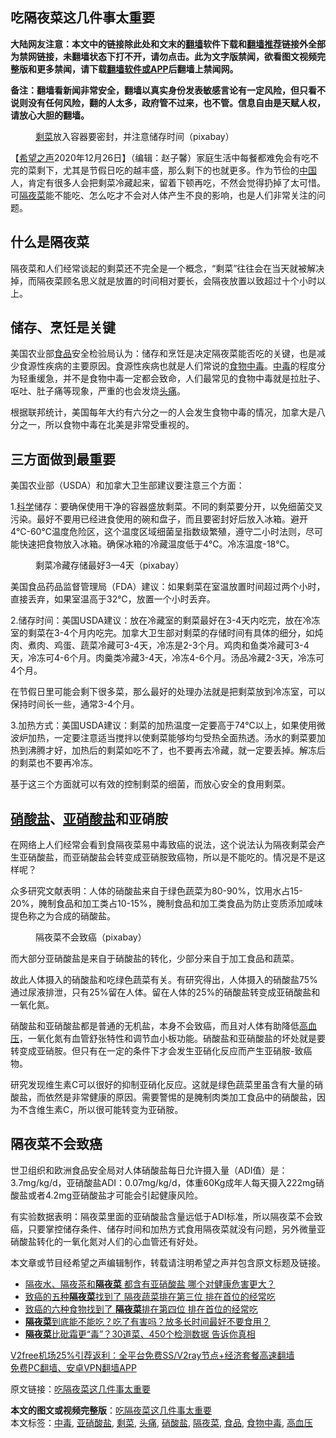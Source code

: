  <h2>吃隔夜菜这几件事太重要</h2> <p class="notice"><b>大陆网友注意：本文中的链接除此处和文末的<a href="https://github.com/bannedbook/fanqiang" >翻墙</a>软件下载和<a href="https://github.com/killgcd/justmysocks/blob/master/README.md">翻墙推荐</a>链接外全部为禁网链接，未翻墙状态下打不开，请勿点击。此为文字版禁闻，欲看图文视频完整版和更多禁闻，请下载<a href="https://github.com/bannedbook/fanqiang">翻墙软件或APP</a>后翻墙上禁闻网。</p><p>备注：翻墙看新闻非常安全，翻墙以真实身份发表敏感言论有一定风险，但只看不说则没有任何风险，翻的人太多，政府管不过来，也不管。信息自由是天赋人权，请放心大胆的翻墙。</b></p>  <div class="entry"> <figure><figcaption><a href="https://www.bannedbook.org/bnews/tag/%E5%89%A9%E8%8F%9C/" class="st_tag internal_tag" rel="tag" title="标签 剩菜 下的日志">剩菜</a>放入容器要密封，并注意储存时间（pixabay）</figcaption></figure> <p>【<span class='wp_keywordlink_affiliate'><a href="https://www.soundofhope.org" title="希望之声" target="_blank">希望之声</a></span>2020年12月26日】（编辑：赵子馨）家庭生活中每餐都难免会有吃不完的菜剩下，尤其是节假日吃的越丰盛，那么剩下的也就更多。作为节俭的<span class='wp_keywordlink_affiliate'><a href="https://www.bannedbook.org/" title="中国" target="_blank">中国</a></span>人，肯定有很多人会把剩菜冷藏起来，留着下顿再吃，不然会觉得扔掉了太可惜。可<a href="https://www.bannedbook.org/bnews/tag/%E9%9A%94%E5%A4%9C%E8%8F%9C/" class="st_tag internal_tag" rel="tag" title="标签 隔夜菜 下的日志">隔夜菜</a>能不能吃、怎么吃才不会对人体产生不良的影响，也是人们非常关注的问题。</p> <h2><strong>什么是隔夜菜</strong></h2> <p>隔夜菜和人们经常谈起的剩菜还不完全是一个概念，“剩菜”往往会在当天就被解决掉，而隔夜菜顾名思义就是放置的时间相对要长，会隔夜放置以致超过十个小时以上。</p> <h2><strong>储存、烹饪是关键</strong></h2> <p>美国农业部<a href="https://www.bannedbook.org/bnews/tag/%e9%a3%9f%e5%93%81/" class="st_tag internal_tag" rel="tag" title="标签 食品 下的日志">食品</a>安全检验局认为：储存和烹饪是决定隔夜菜能否吃的关键，也是减少食源性疾病的主要原因。食源性疾病也就是人们常说的<a href="https://www.bannedbook.org/bnews/tag/%e9%a3%9f%e7%89%a9%e4%b8%ad%e6%af%92/" class="st_tag internal_tag" rel="tag" title="标签 食物中毒 下的日志">食物中毒</a>。<a href="https://www.bannedbook.org/bnews/tag/%E4%B8%AD%E6%AF%92/" class="st_tag internal_tag" rel="tag" title="标签 中毒 下的日志">中毒</a>的程度分为轻重缓急，并不是食物中毒一定都会致命，人们最常见的食物中毒就是拉肚子、呕吐、肚子痛等现象，严重的也会发烧<a href="https://www.bannedbook.org/bnews/tag/%e5%a4%b4%e7%97%9b/" class="st_tag internal_tag" rel="tag" title="标签 头痛 下的日志">头痛</a>。</p> <p>根据联邦统计，美国每年大约有六分之一的人会发生食物中毒的情况，加拿大是八分之一，所以食物中毒在北美是非常受重视的。</p> <h2><strong>三方面做到最重要</strong></h2> <p>美国农业部（USDA）和加拿大卫生部建议要注意三个方面：</p>  <p>1.<span class='wp_keywordlink'><a href="https://www.bannedbook.org/forum11/topic309.html" title="禁片：“科学”的棍子" target="_blank">科学</a></span>储存：要确保使用干净的容器盛放剩菜。不同的剩菜要分开，以免细菌交叉污染。最好不要用已经进食使用的碗和盘子，而且要密封好后放入冰箱。避开4℃-60℃温度危险区，这个温度区域细菌呈指数级繁殖，遵守二小时法则，尽可能快速把食物放入冰箱。确保冰箱的冷藏温度低于4℃。冷冻温度-18℃。</p> <figure><figcaption>剩菜冷藏存储最好3—4天（pixabay）</figcaption></figure> <p>美国食品药品监督管理局（FDA）建议：如果剩菜在室温放置时间超过两个小时，直接丢弃，如果室温高于32℃，放置一个小时丢弃。</p> <p>2.储存时间：美国USDA建议：放在冷藏室的剩菜最好在3-4天内吃完，放在冷冻室的剩菜在3-4个月内吃完。加拿大卫生部对剩菜的存储时间有具体的细分，如炖肉、煮肉、鸡蛋、蔬菜冷藏可3-4天，冷冻是2-3个月。鸡肉和鱼类冷藏可3-4天，冷冻可4-6个月。肉羹类冷藏3-4天，冷冻4-6个月。汤品冷藏2-3天，冷冻可4个月。</p> <p>在节假日里可能会剩下很多菜，那么最好的处理办法就是把剩菜放到冷冻室，可以保持时间长一些，通常3-4个月。</p> <p>3.加热方式：美国USDA建议：剩菜的加热温度一定要高于74℃以上，如果使用微波炉加热，一定要注意适当搅拌以使剩菜能够均匀受热全面热透。汤水的剩菜要加热到沸腾才好，加热后的剩菜如吃不了，也不要再去冷藏，就一定要丢掉。解冻后的剩菜也不要再冷冻。</p>  <p>基于这三个方面就可以有效的控制剩菜的细菌，而放心安全的食用剩菜。</p> <h2><strong><a href="https://www.bannedbook.org/bnews/tag/%E7%A1%9D%E9%85%B8%E7%9B%90/" class="st_tag internal_tag" rel="tag" title="标签 硝酸盐 下的日志">硝酸盐</a>、<a href="https://www.bannedbook.org/bnews/tag/%E4%BA%9A%E7%A1%9D%E9%85%B8%E7%9B%90/" class="st_tag internal_tag" rel="tag" title="标签 亚硝酸盐 下的日志">亚硝酸盐</a>和亚硝胺</strong></h2> <p>在网络上人们经常会看到食隔夜菜易中毒致癌的说法，这个说法认为隔夜剩菜会产生亚硝酸盐，而亚硝酸盐会转变成亚硝胺致癌物，所以是不能吃的。情况是不是这样呢？</p> <p>众多研究文献表明：人体的硝酸盐来自于绿色蔬菜为80-90%，饮用水占15-20%，腌制食品和加工类占10-15%，腌制食品和加工类食品为防止变质添加咸味提色称之为合成的硝酸盐。</p> <figure><figcaption>隔夜菜不会致癌（pixabay）</figcaption></figure> <p>而大部分亚硝酸盐是来自于硝酸盐的转化，少部分来自于加工食品和蔬菜。</p> <p>故此人体摄入的硝酸盐和吃绿色蔬菜有关。有研究得出，人体摄入的硝酸盐75%通过尿液排泄，只有25%留在人体。留在人体的25%的硝酸盐转变成亚硝酸盐和一氧化氮。</p>  <p>硝酸盐和亚硝酸盐都是普通的无机盐，本身不会致癌，而且对人体有助降低<a href="https://www.bannedbook.org/bnews/tag/%e9%ab%98%e8%a1%80%e5%8e%8b/" class="st_tag internal_tag" rel="tag" title="标签 高血压 下的日志">高血压</a>，一氧化氮有血管舒张特性和调节血小板功能。硝酸盐和亚硝酸盐的坏处就是要转变成亚硝胺。但只有在一定的条件下才会发生亚硝化反应而产生亚硝胺-致癌物。</p> <p>研究发现维生素C可以很好的抑制亚硝化反应。这就是绿色蔬菜里虽含有大量的硝酸盐，而依然是非常健康的原因。需要警惕的是腌制肉类加工食品中的硝酸盐，因为不含维生素C，所以很可能转变为亚硝胺。</p> <h2><strong>隔夜菜不会致癌</strong></h2> <p>世卫组织和欧洲食品安全局对人体硝酸盐每日允许摄入量（ADI值）是：3.7mg/kg/d，亚硝酸盐ADI：0.07mg/kg/d，体重60Kg成年人每天摄入222mg硝酸盐或者4.2mg亚硝酸盐才可能会引起健康风险。</p> <p>有实验数据表明：隔夜菜里面的亚硝酸盐含量远低于ADI标准，所以隔夜菜不会致癌，只要掌控储存条件、储存时间和加热方式食用隔夜菜就没有问题，另外微量亚硝酸盐转化的一氧化氮对人们的心血管还有好处。</p> <p>本文章或节目经希望之声编辑制作，转载请注明希望之声并包含原文标题及链接。</p>  <ul class='op-related-articles' title='相关阅读'> <li><a href='https://www.bannedbook.org/bnews/lifebaike/20201227/1455852.html' target='_blank'>隔夜水、隔夜茶和<b>隔夜菜</b> 都含有亚硝酸盐 哪个对健康危害更大？</a></li> <li><a href='https://www.bannedbook.org/bnews/lifebaike/20201113/1430249.html' target='_blank'>致癌的五种<b>隔夜菜</b>找到了 隔夜蔬菜排在第三位 排在首位的经常吃</a></li> <li><a href='https://www.bannedbook.org/bnews/health/20201106/1426673.html' target='_blank'>致癌的六种食物找到了 <b>隔夜菜</b>排在第四位 排在首位的经常吃</a></li> <li><a href='https://www.bannedbook.org/bnews/health/20201027/1420793.html' target='_blank'><b>隔夜菜</b>到底能不能吃？吃了有害吗？放多长时间最好不要食用？</a></li> <li><a href='https://www.bannedbook.org/bnews/health/20201021/1417435.html' target='_blank'><b>隔夜菜</b>比砒霜更“毒”？30道菜、450个检测数据 告诉你真相</a></li> </ul> <p class="texttj"> <a href="https://www.bannedbook.org/forum23/topic22702.html" target="_blank">V2free机场25%引荐返利：全平台免费SS/V2ray节点+经济套餐高速翻墙</a><br/> <a href="https://github.com/bannedbook/fanqiang/wiki/%E7%A6%81%E9%97%BB%E7%BD%91%E5%AE%89%E5%8D%93%E7%BF%BB%E5%A2%99%E6%96%B0%E9%97%BBAPP" target="_blank">免费PC翻墙、安卓VPN翻墙APP</a></p><p>原文链接：<a class="src_link"  href="https://www.soundofhope.org/post/457555" target="_blank">吃隔夜菜这几件事太重要</a></p><a name='sharetosocial'></a>       <div><b>本文的图文或视频完整版</b>：<a href='https://www.bannedbook.org/bnews/comments/20201227/1455875.html'>吃隔夜菜这几件事太重要</a></div>  </div><!--END ENTRY--> <div class="postfooter"> <div>本文标签：<a href="https://www.bannedbook.org/bnews/tag/%E4%B8%AD%E6%AF%92/" rel="tag">中毒</a>, <a href="https://www.bannedbook.org/bnews/tag/%E4%BA%9A%E7%A1%9D%E9%85%B8%E7%9B%90/" rel="tag">亚硝酸盐</a>, <a href="https://www.bannedbook.org/bnews/tag/%E5%89%A9%E8%8F%9C/" rel="tag">剩菜</a>, <a href="https://www.bannedbook.org/bnews/tag/%e5%a4%b4%e7%97%9b/" rel="tag">头痛</a>, <a href="https://www.bannedbook.org/bnews/tag/%E7%A1%9D%E9%85%B8%E7%9B%90/" rel="tag">硝酸盐</a>, <a href="https://www.bannedbook.org/bnews/tag/%E9%9A%94%E5%A4%9C%E8%8F%9C/" rel="tag">隔夜菜</a>, <a href="https://www.bannedbook.org/bnews/tag/%e9%a3%9f%e5%93%81/" rel="tag">食品</a>, <a href="https://www.bannedbook.org/bnews/tag/%e9%a3%9f%e7%89%a9%e4%b8%ad%e6%af%92/" rel="tag">食物中毒</a>, <a href="https://www.bannedbook.org/bnews/tag/%e9%ab%98%e8%a1%80%e5%8e%8b/" rel="tag">高血压</a></div>  </div><!--END POSTFOOTER--> 